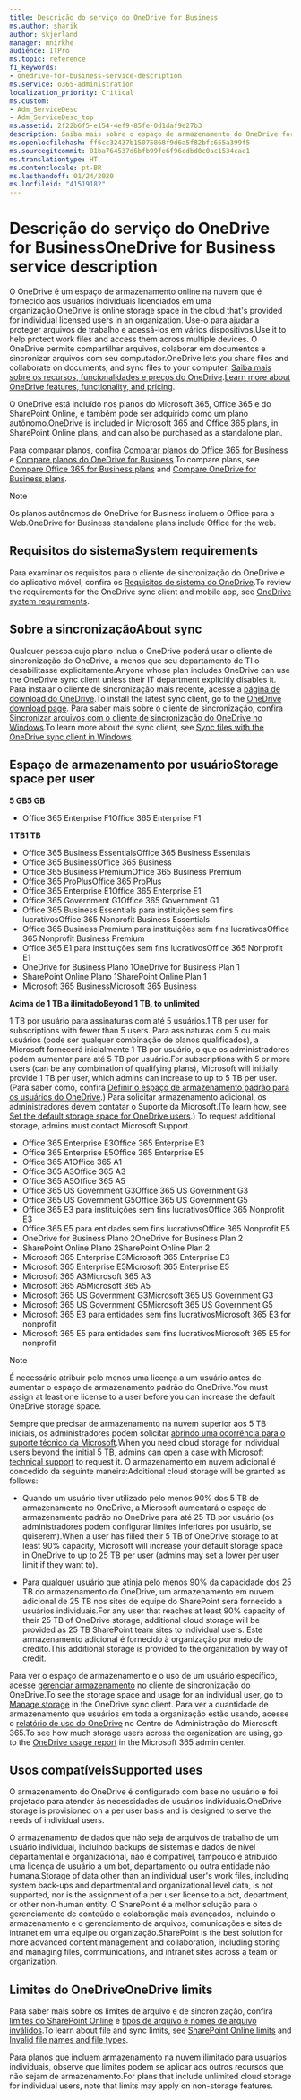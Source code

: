 ```yaml
---
title: Descrição do serviço do OneDrive for Business
ms.author: sharik
author: skjerland
manager: mnirkhe
audience: ITPro
ms.topic: reference
f1_keywords:
- onedrive-for-business-service-description
ms.service: o365-administration
localization_priority: Critical
ms.custom:
- Adm_ServiceDesc
- Adm_ServiceDesc_top
ms.assetid: 2f22b6f5-e154-4ef9-85fe-0d1daf9e27b3
description: Saiba mais sobre o espaço de armazenamento do OneDrive fornecido para cada plano de assinatura.
ms.openlocfilehash: ff6cc32437b15075868f9d6a5f82bfc655a399f5
ms.sourcegitcommit: 81ba764537d6bfb99fe6f96cdbd0c0ac1534cae1
ms.translationtype: HT
ms.contentlocale: pt-BR
ms.lasthandoff: 01/24/2020
ms.locfileid: "41519182"
---
```

# <a name="onedrive-for-business-service-description"></a><span data-ttu-id="c2786-103">Descrição do serviço do OneDrive for Business</span><span class="sxs-lookup"><span data-stu-id="c2786-103">OneDrive for Business service description</span></span>

<span data-ttu-id="c2786-104">O OneDrive é um espaço de armazenamento online na nuvem que é fornecido aos usuários individuais licenciados em uma organização.</span><span class="sxs-lookup"><span data-stu-id="c2786-104">OneDrive is online storage space in the cloud that's provided for individual licensed users in an organization.</span></span> <span data-ttu-id="c2786-105">Use-o para ajudar a proteger arquivos de trabalho e acessá-los em vários dispositivos.</span><span class="sxs-lookup"><span data-stu-id="c2786-105">Use it to help protect work files and access them across multiple devices.</span></span> <span data-ttu-id="c2786-106">O OneDrive permite compartilhar arquivos, colaborar em documentos e sincronizar arquivos com seu computador.</span><span class="sxs-lookup"><span data-stu-id="c2786-106">OneDrive lets you share files and collaborate on documents, and sync files to your computer.</span></span> <span data-ttu-id="c2786-107">[Saiba mais sobre os recursos, funcionalidades e preços do OneDrive](https://go.microsoft.com/fwlink/?linkid=850345).</span><span class="sxs-lookup"><span data-stu-id="c2786-107">[Learn more about OneDrive features, functionality, and pricing](https://go.microsoft.com/fwlink/?linkid=850345).</span></span>
  
<span data-ttu-id="c2786-108">O OneDrive está incluído nos planos do Microsoft 365, Office 365 e do SharePoint Online, e também pode ser adquirido como um plano autônomo.</span><span class="sxs-lookup"><span data-stu-id="c2786-108">OneDrive is included in Microsoft 365 and Office 365 plans, in SharePoint Online plans, and can also be purchased as a standalone plan.</span></span> 
    
<span data-ttu-id="c2786-109">Para comparar planos, confira [Comparar planos do Office 365 for Business](https://go.microsoft.com/fwlink/?linkid=799177) e [Compare planos do OneDrive for Business](https://products.office.com/onedrive-for-business/compare-onedrive-for-business-plans).</span><span class="sxs-lookup"><span data-stu-id="c2786-109">To compare plans, see [Compare Office 365 for Business plans](https://go.microsoft.com/fwlink/?linkid=799177) and [Compare OneDrive for Business plans](https://products.office.com/onedrive-for-business/compare-onedrive-for-business-plans).</span></span> 
  
> [!NOTE]
> <span data-ttu-id="c2786-110">Os planos autônomos do OneDrive for Business incluem o Office para a Web.</span><span class="sxs-lookup"><span data-stu-id="c2786-110">OneDrive for Business standalone plans include Office for the web.</span></span> 
  
## <a name="system-requirements"></a><span data-ttu-id="c2786-111">Requisitos do sistema</span><span class="sxs-lookup"><span data-stu-id="c2786-111">System requirements</span></span>

<span data-ttu-id="c2786-112">Para examinar os requisitos para o cliente de sincronização do OneDrive e do aplicativo móvel, confira os [Requisitos de sistema do OneDrive](https://go.microsoft.com/fwlink/?linkid=837584).</span><span class="sxs-lookup"><span data-stu-id="c2786-112">To review the requirements for the OneDrive sync client and mobile app, see [OneDrive system requirements](https://go.microsoft.com/fwlink/?linkid=837584).</span></span>
  
## <a name="about-sync"></a><span data-ttu-id="c2786-113">Sobre a sincronização</span><span class="sxs-lookup"><span data-stu-id="c2786-113">About sync</span></span>

<span data-ttu-id="c2786-114">Qualquer pessoa cujo plano inclua o OneDrive poderá usar o cliente de sincronização do OneDrive, a menos que seu departamento de TI o desabilitasse explicitamente.</span><span class="sxs-lookup"><span data-stu-id="c2786-114">Anyone whose plan includes OneDrive can use the OneDrive sync client unless their IT department explicitly disables it.</span></span> <span data-ttu-id="c2786-115">Para instalar o cliente de sincronização mais recente, acesse a [página de download do OneDrive](https://onedrive.live.com/about/download/).</span><span class="sxs-lookup"><span data-stu-id="c2786-115">To install the latest sync client, go to the [OneDrive download page](https://onedrive.live.com/about/download/).</span></span> <span data-ttu-id="c2786-116">Para saber mais sobre o cliente de sincronização, confira [Sincronizar arquivos com o cliente de sincronização do OneDrive no Windows](https://support.office.com/article/615391c4-2bd3-4aae-a42a-858262e42a49).</span><span class="sxs-lookup"><span data-stu-id="c2786-116">To learn more about the sync client, see [Sync files with the OneDrive sync client in Windows](https://support.office.com/article/615391c4-2bd3-4aae-a42a-858262e42a49).</span></span>
  
## <a name="storage-space-per-user"></a><span data-ttu-id="c2786-117">Espaço de armazenamento por usuário</span><span class="sxs-lookup"><span data-stu-id="c2786-117">Storage space per user</span></span>

<span data-ttu-id="c2786-118">**5 GB**</span><span class="sxs-lookup"><span data-stu-id="c2786-118">**5 GB**</span></span>

- <span data-ttu-id="c2786-119">Office 365 Enterprise F1</span><span class="sxs-lookup"><span data-stu-id="c2786-119">Office 365 Enterprise F1</span></span>

<span data-ttu-id="c2786-120">**1 TB**</span><span class="sxs-lookup"><span data-stu-id="c2786-120">**1 TB**</span></span>

- <span data-ttu-id="c2786-121">Office 365 Business Essentials</span><span class="sxs-lookup"><span data-stu-id="c2786-121">Office 365 Business Essentials</span></span>
- <span data-ttu-id="c2786-122">Office 365 Business</span><span class="sxs-lookup"><span data-stu-id="c2786-122">Office 365 Business</span></span>
- <span data-ttu-id="c2786-123">Office 365 Business Premium</span><span class="sxs-lookup"><span data-stu-id="c2786-123">Office 365 Business Premium</span></span>
- <span data-ttu-id="c2786-124">Office 365 ProPlus</span><span class="sxs-lookup"><span data-stu-id="c2786-124">Office 365 ProPlus</span></span>
- <span data-ttu-id="c2786-125">Office 365 Enterprise E1</span><span class="sxs-lookup"><span data-stu-id="c2786-125">Office 365 Enterprise E1</span></span>
- <span data-ttu-id="c2786-126">Office 365 Government G1</span><span class="sxs-lookup"><span data-stu-id="c2786-126">Office 365 Government G1</span></span>
- <span data-ttu-id="c2786-127">Office 365 Business Essentials para instituições sem fins lucrativos</span><span class="sxs-lookup"><span data-stu-id="c2786-127">Office 365 Nonprofit Business Essentials</span></span>
- <span data-ttu-id="c2786-128">Office 365 Business Premium para instituições sem fins lucrativos</span><span class="sxs-lookup"><span data-stu-id="c2786-128">Office 365 Nonprofit Business Premium</span></span>
- <span data-ttu-id="c2786-129">Office 365 E1 para instituições sem fins lucrativos</span><span class="sxs-lookup"><span data-stu-id="c2786-129">Office 365 Nonprofit E1</span></span>
- <span data-ttu-id="c2786-130">OneDrive for Business Plano 1</span><span class="sxs-lookup"><span data-stu-id="c2786-130">OneDrive for Business Plan 1</span></span>
- <span data-ttu-id="c2786-131">SharePoint Online Plano 1</span><span class="sxs-lookup"><span data-stu-id="c2786-131">SharePoint Online Plan 1</span></span>
- <span data-ttu-id="c2786-132">Microsoft 365 Business</span><span class="sxs-lookup"><span data-stu-id="c2786-132">Microsoft 365 Business</span></span>

<span data-ttu-id="c2786-133">**Acima de 1 TB a ilimitado**</span><span class="sxs-lookup"><span data-stu-id="c2786-133">**Beyond 1 TB, to unlimited**</span></span>
 
<span data-ttu-id="c2786-134">1 TB por usuário para assinaturas com até 5 usuários.</span><span class="sxs-lookup"><span data-stu-id="c2786-134">1 TB per user for subscriptions with fewer than 5 users.</span></span> <span data-ttu-id="c2786-135">Para assinaturas com 5 ou mais usuários (pode ser qualquer combinação de planos qualificados), a Microsoft fornecerá inicialmente 1 TB por usuário, o que os administradores podem aumentar para até 5 TB por usuário.</span><span class="sxs-lookup"><span data-stu-id="c2786-135">For subscriptions with 5 or more users (can be any combination of qualifying plans), Microsoft will initially provide 1 TB per user, which admins can increase to up to 5 TB per user.</span></span> <span data-ttu-id="c2786-136">(Para saber como, confira [Definir o espaço de armazenamento padrão para os usuários do OneDrive](/onedrive/set-default-storage-space).) Para solicitar armazenamento adicional, os administradores devem contatar o Suporte da Microsoft.</span><span class="sxs-lookup"><span data-stu-id="c2786-136">(To learn how, see [Set the default storage space for OneDrive users](/onedrive/set-default-storage-space).) To request additional storage, admins must contact Microsoft Support.</span></span>

- <span data-ttu-id="c2786-137">Office 365 Enterprise E3</span><span class="sxs-lookup"><span data-stu-id="c2786-137">Office 365 Enterprise E3</span></span>
- <span data-ttu-id="c2786-138">Office 365 Enterprise E5</span><span class="sxs-lookup"><span data-stu-id="c2786-138">Office 365 Enterprise E5</span></span>
- <span data-ttu-id="c2786-139">Office 365 A1</span><span class="sxs-lookup"><span data-stu-id="c2786-139">Office 365 A1</span></span>
- <span data-ttu-id="c2786-140">Office 365 A3</span><span class="sxs-lookup"><span data-stu-id="c2786-140">Office 365 A3</span></span>
- <span data-ttu-id="c2786-141">Office 365 A5</span><span class="sxs-lookup"><span data-stu-id="c2786-141">Office 365 A5</span></span>
- <span data-ttu-id="c2786-142">Office 365 US Government G3</span><span class="sxs-lookup"><span data-stu-id="c2786-142">Office 365 US Government G3</span></span>
- <span data-ttu-id="c2786-143">Office 365 US Government G5</span><span class="sxs-lookup"><span data-stu-id="c2786-143">Office 365 US Government G5</span></span>
- <span data-ttu-id="c2786-144">Office 365 E3 para instituições sem fins lucrativos</span><span class="sxs-lookup"><span data-stu-id="c2786-144">Office 365 Nonprofit E3</span></span>
- <span data-ttu-id="c2786-145">Office 365 E5 para entidades sem fins lucrativos</span><span class="sxs-lookup"><span data-stu-id="c2786-145">Office 365 Nonprofit E5</span></span>
- <span data-ttu-id="c2786-146">OneDrive for Business Plano 2</span><span class="sxs-lookup"><span data-stu-id="c2786-146">OneDrive for Business Plan 2</span></span>
- <span data-ttu-id="c2786-147">SharePoint Online Plano 2</span><span class="sxs-lookup"><span data-stu-id="c2786-147">SharePoint Online Plan 2</span></span>
- <span data-ttu-id="c2786-148">Microsoft 365 Enterprise E3</span><span class="sxs-lookup"><span data-stu-id="c2786-148">Microsoft 365 Enterprise E3</span></span>
- <span data-ttu-id="c2786-149">Microsoft 365 Enterprise E5</span><span class="sxs-lookup"><span data-stu-id="c2786-149">Microsoft 365 Enterprise E5</span></span>
- <span data-ttu-id="c2786-150">Microsoft 365 A3</span><span class="sxs-lookup"><span data-stu-id="c2786-150">Microsoft 365 A3</span></span>
- <span data-ttu-id="c2786-151">Microsoft 365 A5</span><span class="sxs-lookup"><span data-stu-id="c2786-151">Microsoft 365 A5</span></span>
- <span data-ttu-id="c2786-152">Microsoft 365 US Government G3</span><span class="sxs-lookup"><span data-stu-id="c2786-152">Microsoft 365 US Government G3</span></span>
- <span data-ttu-id="c2786-153">Microsoft 365 US Government G5</span><span class="sxs-lookup"><span data-stu-id="c2786-153">Microsoft 365 US Government G5</span></span>
- <span data-ttu-id="c2786-154">Microsoft 365 E3 para entidades sem fins lucrativos</span><span class="sxs-lookup"><span data-stu-id="c2786-154">Microsoft 365 E3 for nonprofit</span></span>
- <span data-ttu-id="c2786-155">Microsoft 365 E5 para entidades sem fins lucrativos</span><span class="sxs-lookup"><span data-stu-id="c2786-155">Microsoft 365 E5 for nonprofit</span></span>

> [!NOTE]
> <span data-ttu-id="c2786-156">É necessário atribuir pelo menos uma licença a um usuário antes de aumentar o espaço de armazenamento padrão do OneDrive.</span><span class="sxs-lookup"><span data-stu-id="c2786-156">You must assign at least one license to a user before you can increase the default OneDrive storage space.</span></span> 
  
<span data-ttu-id="c2786-157">Sempre que precisar de armazenamento na nuvem superior aos 5 TB iniciais, os administradores podem solicitar [abrindo uma ocorrência para o suporte técnico da Microsoft](https://go.microsoft.com/fwlink/?linkid=869559).</span><span class="sxs-lookup"><span data-stu-id="c2786-157">When you need cloud storage for individual users beyond the initial 5 TB, admins can [open a case with Microsoft technical support](https://go.microsoft.com/fwlink/?linkid=869559) to request it.</span></span> <span data-ttu-id="c2786-158">O armazenamento em nuvem adicional é concedido da seguinte maneira:</span><span class="sxs-lookup"><span data-stu-id="c2786-158">Additional cloud storage will be granted as follows:</span></span> 
  
- <span data-ttu-id="c2786-159">Quando um usuário tiver utilizado pelo menos 90% dos 5 TB de armazenamento no OneDrive, a Microsoft aumentará o espaço de armazenamento padrão no OneDrive para até 25 TB por usuário (os administradores podem configurar limites inferiores por usuário, se quiserem).</span><span class="sxs-lookup"><span data-stu-id="c2786-159">When a user has filled their 5 TB of OneDrive storage to at least 90% capacity, Microsoft will increase your default storage space in OneDrive to up to 25 TB per user (admins may set a lower per user limit if they want to).</span></span> 
    
- <span data-ttu-id="c2786-160">Para qualquer usuário que atinja pelo menos 90% da capacidade dos 25 TB do armazenamento do OneDrive, um armazenamento em nuvem adicional de 25 TB nos sites de equipe do SharePoint será fornecido a usuários individuais.</span><span class="sxs-lookup"><span data-stu-id="c2786-160">For any user that reaches at least 90% capacity of their 25 TB of OneDrive storage, additional cloud storage will be provided as 25 TB SharePoint team sites to individual users.</span></span> <span data-ttu-id="c2786-161">Este armazenamento adicional é fornecido à organização por meio de crédito.</span><span class="sxs-lookup"><span data-stu-id="c2786-161">This additional storage is provided to the organization by way of credit.</span></span>
    
<span data-ttu-id="c2786-162">Para ver o espaço de armazenamento e o uso de um usuário específico, acesse [gerenciar armazenamento](https://support.office.com/article/31519161-059C-4764-B6F8-F5CD29F7FE68) no cliente de sincronização do OneDrive.</span><span class="sxs-lookup"><span data-stu-id="c2786-162">To see the storage space and usage for an individual user, go to [Manage storage](https://support.office.com/article/31519161-059C-4764-B6F8-F5CD29F7FE68) in the OneDrive sync client.</span></span> <span data-ttu-id="c2786-163">Para ver a quantidade de armazenamento que usuários em toda a organização estão usando, acesse o [relatório de uso do OneDrive](/office365/admin/activity-reports/onedrive-for-business-usage) no Centro de Administração do Microsoft 365.</span><span class="sxs-lookup"><span data-stu-id="c2786-163">To see how much storage users across the organization are using, go to the [OneDrive usage report](/office365/admin/activity-reports/onedrive-for-business-usage) in the Microsoft 365 admin center.</span></span> 
   
## <a name="supported-uses"></a><span data-ttu-id="c2786-164">Usos compatíveis</span><span class="sxs-lookup"><span data-stu-id="c2786-164">Supported uses</span></span>

<span data-ttu-id="c2786-165">O armazenamento do OneDrive é configurado com base no usuário e foi projetado para atender às necessidades de usuários individuais.</span><span class="sxs-lookup"><span data-stu-id="c2786-165">OneDrive storage is provisioned on a per user basis and is designed to serve the needs of individual users.</span></span>
  
<span data-ttu-id="c2786-166">O armazenamento de dados que não seja de arquivos de trabalho de um usuário individual, incluindo backups de sistemas e dados de nível departamental e organizacional, não é compatível, tampouco é atribuído uma licença de usuário a um bot, departamento ou outra entidade não humana.</span><span class="sxs-lookup"><span data-stu-id="c2786-166">Storage of data other than an individual user's work files, including system back-ups and departmental and organizational level data, is not supported, nor is the assignment of a per user license to a bot, department, or other non-human entity.</span></span> <span data-ttu-id="c2786-167">O SharePoint é a melhor solução para o gerenciamento de conteúdo e colaboração mais avançados, incluindo o armazenamento e o gerenciamento de arquivos, comunicações e sites de intranet em uma equipe ou organização.</span><span class="sxs-lookup"><span data-stu-id="c2786-167">SharePoint is the best solution for more advanced content management and collaboration, including storing and managing files, communications, and intranet sites across a team or organization.</span></span>
  
## <a name="onedrive-limits"></a><span data-ttu-id="c2786-168">Limites do OneDrive</span><span class="sxs-lookup"><span data-stu-id="c2786-168">OneDrive limits</span></span>

<span data-ttu-id="c2786-169">Para saber mais sobre os limites de arquivo e de sincronização, confira [limites do SharePoint Online](/office365/servicedescriptions/sharepoint-online-service-description/sharepoint-online-limits) e [tipos de arquivo e nomes de arquivo inválidos](https://support.office.com/article/64883a5d-228e-48f5-b3d2-eb39e07630fa).</span><span class="sxs-lookup"><span data-stu-id="c2786-169">To learn about file and sync limits, see [SharePoint Online limits](/office365/servicedescriptions/sharepoint-online-service-description/sharepoint-online-limits) and [Invalid file names and file types](https://support.office.com/article/64883a5d-228e-48f5-b3d2-eb39e07630fa).</span></span>
  
<span data-ttu-id="c2786-170">Para planos que incluem armazenamento na nuvem ilimitado para usuários individuais, observe que limites podem se aplicar aos outros recursos que não sejam de armazenamento.</span><span class="sxs-lookup"><span data-stu-id="c2786-170">For plans that include unlimited cloud storage for individual users, note that limits may apply on non-storage features.</span></span> 
  
